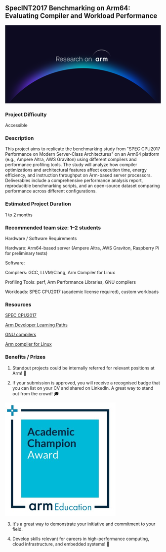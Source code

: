 ## SpecINT2017 Benchmarking on Arm64: Evaluating Compiler and Workload Performance

![research_on_arm](../images/Research_on_arm_banner.png)

### Project Difficulty

Accessible

### Description

This project aims to replicate the benchmarking study from "SPEC CPU2017 Performance on Modern Server-Class Architectures" on an Arm64 platform (e.g., Ampere Altra, AWS Graviton) using different compilers and performance profiling tools. The study will analyze how compiler optimizations and architectural features affect execution time, energy efficiency, and instruction throughput on Arm-based server processors. Deliverables include a comprehensive performance analysis report, reproducible benchmarking scripts, and an open-source dataset comparing performance across different configurations.

### Estimated Project Duration

1 to 2 months

### Recommended team size: 1–2 students

Hardware / Software Requirements

Hardware: Arm64-based server (Ampere Altra, AWS Graviton, Raspberry Pi for preliminary tests)

Software:

Compilers: GCC, LLVM/Clang, Arm Compiler for Linux

Profiling Tools: perf, Arm Performance Libraries, GNU compilers

Workloads: SPEC CPU2017 (academic license required), custom workloads

### Resources

[SPEC CPU2017 ](https://www.spec.org/cpu2017/results/)

[Arm Developer Learning Paths](https://learn.arm.com/learning-paths/servers-and-cloud-computing/)

[GNU compilers](https://gcc.gnu.org/)

[Arm compiler for Linux](https://developer.arm.com/Tools%20and%20Software/Arm%20Compiler%20for%20Linux)

### Benefits / Prizes

1. Standout projects could be internally referred for relevant positions at Arm! :page_with_curl:

2. If your submission is approved, you will receive a recognised badge that you can list on your CV and shared on LinkedIn. A great way to stand out from the crowd! :mortar_board:

![academic_badge](/images/ACA_badge.jpg)

3. It's a great way to demonstrate your initiative and commitment to your field. 

4. Develop skills relevant for careers in high-performance computing, cloud infrastructure, and embedded systems!  :tada: